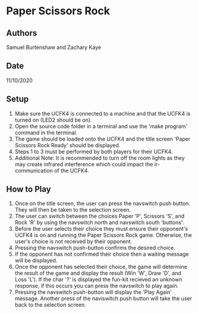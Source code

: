 # **Paper Scissors Rock**

## **Authors** 

Samuel Burtenshaw and Zachary Kaye
## **Date** 

11/10/2020

## **Setup**

1. Make sure the UCFK4 is connected to a machine and that the UCFK4 is turned on (LED2 should be on).
2. Open the source code folder in a terminal and use the 'make program' command in the terminal.
3. The game should be loaded onto the UCFK4 and the title screen 'Paper Scissors Rock Ready' should be displayed.
4. Steps 1 to 3 must be performed by both players for their UCFK4. 
5. Additional Note: It is recommended to turn off the room lights as they may create infrared interference which could impact the ir-communication of the UCFK4.

## **How to Play**

1. Once on the title screen, the user can press the navswitch push button. They will then be taken to the selection screen.
2. The user can switch between the choices Paper 'P', Scissors 'S', and Rock 'R' by using the navswitch north and navswitch south 'buttons'.
3. Before the user selects their choice they must ensure their opponent's UCFK4 is on and running the Paper Scissors Rock game. Otherwise, the user's choice is not received by their opponent.
4. Pressing the navswitch push-button confirms the desired choice. 
5. If the opponent has not confirmed their choice then a waiting message will be displayed.
6. Once the opponent has selected their choice, the game will determine the result of the game and display the result (Win 'W', Draw 'D', and Loss 'L'). If the char '?' is displayed the fun-kit recieved an unknown response, if this occurs you can press the navswitch to play again.
7. Pressing the navswitch push-button will display the 'Play Again' message. Another press of the naviswitch push button will take the user back to the selection screen.





